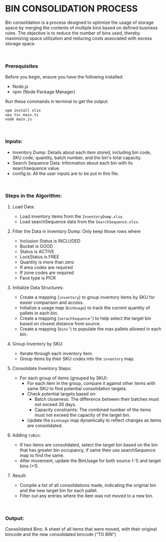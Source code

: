 # **BIN CONSOLIDATION PROCESS**

Bin consolidation is a process designed to optimize the usage of storage space by merging the contents of multiple bins based on defined business rules. The objective is to reduce the number of bins used, thereby maximizing space utilization and reducing costs associated with excess storage space.

<br>

### Prerequisites

Before you begin, ensure you have the following installed:

- Node.js
- npm (Node Package Manager)

Run these commands in terminal to get the output: <br>

`npm install xlsx` <br>
`npx tsc main.ts` <br>
`node main.js`

<br>

### **Inputs:** <br>
- Inventory Dump: Details about each item stored, including bin code, SKU code, quantity, batch number, and the bin's total capacity. <br>
- Search Sequence Data: Information about each bin with its searchsequence value.
- config.ts: All the user inputs are to be put in this file.

<br>

### **Steps in the Algorithm:**

1. Load Data:
   - Load inventory items from the `InventoryDump.xlsx`.
   - Load searchSequence data from the `SearchSequence.xlsx`.

2. Filter the Data in Inventory Dump: 
  Only keep those rows where 
   - Inclusion Status is INCLUDED
   - Bucket is GOOD
   - Status is ACTIVE
   - LockStatus is FREE
   - Quantity is more than zero
   - If area codes are required
   - If zone codes are required
   - Face type is PICK

2. Initialize Data Structures:
   - Create a mapping (`inventory`) to group inventory items by SKU for easier comparison and access.
   - Initialize a usage map (`binUsage`) to track the current quantity of pallets in each bin.
   - Create a mapping (`serachSequence’`) to help select the target bin based on closest distance from source.
   - Create a mapping (`bins’`) to populate the max pallets allowed in each bin.

3. Group Inventory by SKU:
   - Iterate through each inventory item.
   - Group items by their SKU codes into the `inventory` map.

4. Consolidate Inventory Steps:
   - For each group of items (grouped by SKU):
     - For each item in the group, compare it against other items with same SKU to find potential consolidation targets.
     - Check potential targets based on:
       - Batch closeness: The difference between their batches must not exceed 30 days.
       - Capacity constraints: The combined number of the items must not exceed the capacity of the target bin.
     - Update the `binUsage` map dynamically to reflect changes as items are consolidated.

5. Adding `toBin`:
   - If two items are consolidated, select the target bin based on the bin that has greater bin occupancy, if same then use searchSequence map to find the same.
   - After movement, update the BinUsage for both source (-1) and target bins (+1).

6. Result: <br>
   - Compile a list of all consolidations made, indicating the original bin and the new target bin for each pallet.
   - Filter out any entries where the item was not moved to a new bin.
<br>

### **Output:** <br>
Consolidated Bins: A sheet of all items that were moved, with their original bincode and the new consolidated bincode (“TO BIN”)


